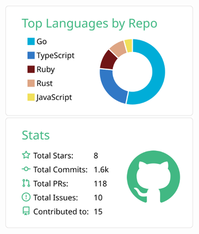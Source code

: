 <div align="center">
  

[![](https://raw.githubusercontent.com/hirasawayuki/hirasawayuki/master/profile-summary-card-output/vue/1-repos-per-language.svg)](https://github.com/hirasawayuki)[![](https://raw.githubusercontent.com/hirasawayuki/hirasawayuki/master/profile-summary-card-output/vue/3-stats.svg)](https://github.com/hirasawayuki)

</div>
